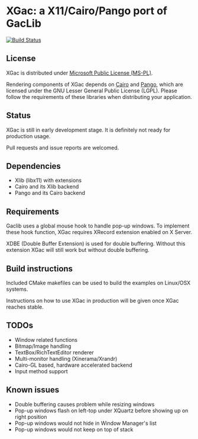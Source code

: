 # XGac: a X11/Cairo/Pango port of GacLib

[![Build Status](https://travis-ci.org/vczh-libraries/XGac.svg?branch=master)](https://travis-ci.org/milizhang/XGac)

## License

XGac is distributed under [Microsoft Public License (MS-PL)](http://www.microsoft.com/en-us/openness/licenses.aspx#MPL).

Rendering components of XGac depends on [Cairo](http://cairographics.org/) and [Pango](http://www.pango.org/), which are licensed under the GNU Lesser General Public License (LGPL). Please follow the requirements of these libraries when distributing your application.

## Status

XGac is still in early development stage. It is definitely not ready for production usage.

Pull requests and issue reports are welcomed.

## Dependencies

- Xlib (libx11) with extensions
- Cairo and its Xlib backend
- Pango and its Cairo backend

## Requirements

Gaclib uses a global mouse hook to handle pop-up windows. To implement these hook function, XGac requires XRecord extension enabled on X Server.

XDBE (Double Buffer Extension) is used for double buffering. Without this extension XGac will still work but without double buffering.

## Build instructions

Included CMake makefiles can be used to build the examples on Linux/OSX systems.

Instructions on how to use XGac in production will be given once XGac reaches stable.

## TODOs

- Window related functions
- Bitmap/Image handling
- TextBox/RichTextEditor renderer
- Multi-monitor handling (Xinerama/Xrandr)
- Cairo-GL based, hardware accelerated backend
- Input method support

## Known issues

- Double buffering causes problem while resizing windows
- Pop-up windows flash on left-top under XQuartz before showing up on right position
- Pop-up windows would not hide in Window Manager's list
- Pop-up windows would not keep on top of stack
